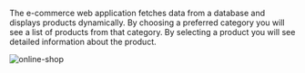 The e-commerce web application fetches data from a database and displays products dynamically. By choosing a preferred category you will see a list of products from that category. By selecting a product you will see detailed information about the product.

![online-shop](https://user-images.githubusercontent.com/78381060/139719579-0371ccba-aeab-40dd-923e-2969855b08c0.jpg)
